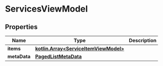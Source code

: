 
# ServicesViewModel

## Properties
Name | Type | Description | Notes
------------ | ------------- | ------------- | -------------
**items** | [**kotlin.Array&lt;ServiceItemViewModel&gt;**](ServiceItemViewModel.md) |  |  [optional]
**metaData** | [**PagedListMetaData**](PagedListMetaData.md) |  |  [optional]



